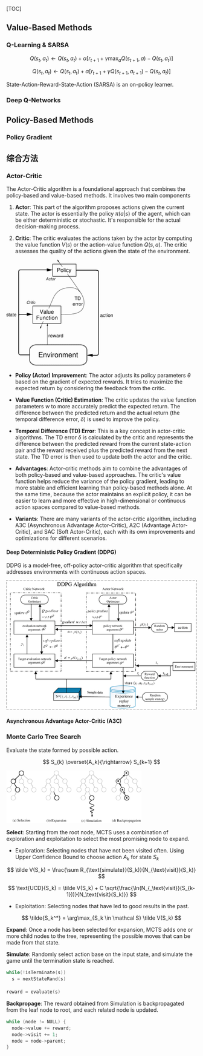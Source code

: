 [TOC]

## Value-Based Methods

### Q-Learning & SARSA

$$
Q(s_t, a_t) \leftarrow Q(s_t, a_t) + \alpha [r_{t+1} + \gamma \max_{a} Q(s_{t+1}, a) - Q(s_t, a_t)]
$$

$$
Q(s_t, a_t) \leftarrow Q(s_t, a_t) + \alpha [r_{t+1} + \gamma Q(s_{t+1}, a_{t+1}) - Q(s_t, a_t)]
$$

State-Action-Reward-State-Action (SARSA) is an on-policy learner.

### Deep Q-Networks

## Policy-Based Methods

### Policy Gradient

## 综合方法

### Actor-Critic

The Actor-Critic algorithm is a foundational approach that combines the policy-based and value-based methods. It involves two main components

1. **Actor**: This part of the algorithm proposes actions given the current state. The actor is essentially the policy $\pi(a|s)$ of the agent, which can be either deterministic or stochastic. It's responsible for the actual decision-making process.

2. **Critic**: The critic evaluates the actions taken by the actor by computing the value function $V(s)$ or the action-value function $Q(s, a)$. The critic assesses the quality of the actions given the state of the environment.

<img src="assets/R.png" alt="R" style="zoom: 80%;" />

- **Policy (Actor) Improvement**: The actor adjusts its policy parameters $\theta$ based on the gradient of expected rewards. It tries to maximize the expected return by considering the feedback from the critic.

- **Value Function (Critic) Estimation**: The critic updates the value function parameters $w$ to more accurately predict the expected return. The difference between the predicted return and the actual return (the temporal difference error, $\delta$) is used to improve the policy.

- **Temporal Difference (TD) Error**: This is a key concept in actor-critic algorithms. The TD error $\delta$ is calculated by the critic and represents the difference between the predicted reward from the current state-action pair and the reward received plus the predicted reward from the next state. The TD error is then used to update both the actor and the critic.

- **Advantages**: Actor-critic methods aim to combine the advantages of both policy-based and value-based approaches. The critic's value function helps reduce the variance of the policy gradient, leading to more stable and efficient learning than policy-based methods alone. At the same time, because the actor maintains an explicit policy, it can be easier to learn and more effective in high-dimensional or continuous action spaces compared to value-based methods.

- **Variants**: There are many variants of the actor-critic algorithm, including A3C (Asynchronous Advantage Actor-Critic), A2C (Advantage Actor-Critic), and SAC (Soft Actor-Critic), each with its own improvements and optimizations for different scenarios.

#### Deep Deterministic Policy Gradient (DDPG)

DDPG is a model-free, off-policy actor-critic algorithm that specifically addresses environments with continuous action spaces.

<img src="assets/Deep-Deterministic-Policy-Gradient-DDPG-algorithm-structure.png" alt="Deep Deterministic Policy Gradient (DDPG) algorithm structure ..." style="zoom: 60%;" />

#### Asynchronous Advantage Actor-Critic (A3C)

### Monte Carlo Tree Search

Evaluate the state formed by possible action.

$$
S_{k} \overset{A_k}{\rightarrow} S_{k+1}
$$

<img src="assets/Phases-of-the-Monte-Carlo-tree-search-algorithm-A-search-tree-rooted-at-the-current.png" alt="img" style="zoom: 50%;" />

**Select**: Starting from the root node, MCTS uses a combination of exploration and exploitation to select the most promising node to expand.

- Exploration: Selecting nodes that have not been visited often. Using Upper Confidence Bound to choose action $A_k$ for state $S_k$

$$
\tilde V(S_k) = \frac{\sum R_{\text{simulate}}(S_k)}{N_{\text{visit}}(S_k)}
$$

$$
\text{UCD}(S_k) = \tilde V(S_k) + C \sqrt{\frac{\ln(N_{_\text{visit}}(S_{k-1}))}{N_\text{visit}(S_k)}}
$$

- Exploitation: Selecting nodes that have led to good results in the past. 

$$
\tilde{S_k^*} = \arg\max_{S_k \in \mathcal S} \tilde V(S_k)
$$

**Expand**: Once a node has been selected for expansion, MCTS adds one or more child nodes to the tree, representing the possible moves that can be made from that state.  

**Simulate**: Randomly select action base on the input state, and simulate the game until the termination state is reached.

```cpp
while(!isTerminate(s))
  s = nextStateRand(s)

reward = evaluate(s)
```

**Backpropage**: The reward obtained from Simulation is backpropagated from the leaf node to root, and each related node is updated.

```cpp
while (node != NULL) {
  node->value += reward;
  node->visit += 1;
  node = node->parent;
}
```
